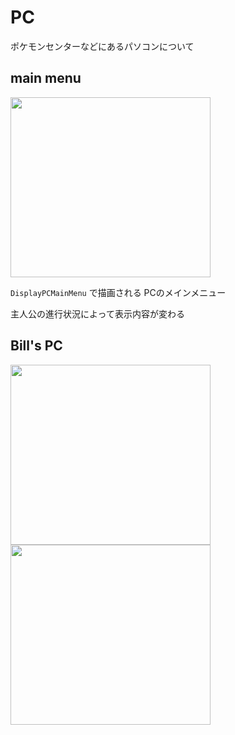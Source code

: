 # PC

ポケモンセンターなどにあるパソコンについて

## main menu

<img src="https://imgur.com/DrqGbC6.png" width="320px" height="288px" />

`DisplayPCMainMenu` で描画される PCのメインメニュー

主人公の進行状況によって表示内容が変わる

## Bill's PC

<img src="https://imgur.com/Deb4PTH.png" width="320px" height="288px" />

<img src="https://imgur.com/pejA317.png" width="320px" height="288px" />
